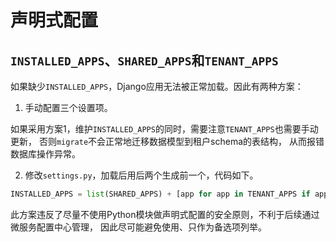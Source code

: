 # 声明式配置

## `INSTALLED_APPS`、`SHARED_APPS`和`TENANT_APPS`

如果缺少`INSTALLED_APPS`，Django应用无法被正常加载。因此有两种方案：

1. 手动配置三个设置项。

如果采用方案1，维护`INSTALLED_APPS`的同时，需要注意`TENANT_APPS`也需要手动更新，
否则`migrate`不会正常地迁移数据模型到租户schema的表结构，
从而报错数据库操作异常。

2. 修改`settings.py`，加载后用后两个生成前一个，代码如下。

```python
INSTALLED_APPS = list(SHARED_APPS) + [app for app in TENANT_APPS if app not in SHARED_APPS]
```

此方案违反了尽量不使用Python模块做声明式配置的安全原则，不利于后续通过微服务配置中心管理，
因此尽可能避免使用、只作为备选项列举。
